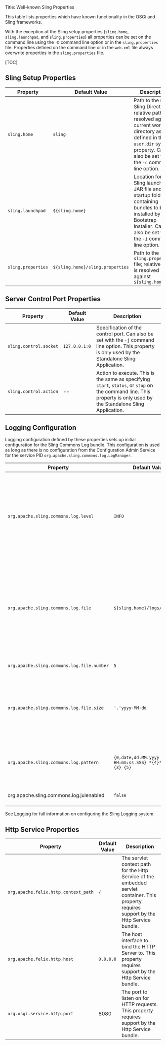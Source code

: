 Title: Well-known Sling Properties

This table lists properties which have known functionality in the OSGi and Sling frameworks.

With the exception of the Sling setup properties (`sling.home`, `sling.launchpad`, and `sling.properties`) all properties can be set on the command line using the `-D` command line option or in the `sling.properties` file. Properties defined on the command line or in the `web.xml` file always overwrite properties in the `sling.properties` file.

[TOC]


## Sling Setup Properties

| Property | Default Value | Description |
|---|---|---|
| `sling.home` | `sling` | Path to the main Sling Directory; relative path is resolved against current working directory as defined in the `user.dir` system property. Can also be set with the `-c` command line option. | Launchpad |
| `sling.launchpad` | `${sling.home}` | Location for the Sling launchpad JAR file and the startup folder containing bundles to be installed by the Bootstrap Installer. Can also be set with the `-i` command line option. | Launchpad |
| `sling.properties` | `${sling.home}/sling.properties` | Path to the `sling.properties` file; relative path is resolved against `${sling.home}` | Launchpad |

## Server Control Port Properties

| Property | Default Value | Description |
|---|---|---|
| `sling.control.socket` | `127.0.0.1:0` | Specification of the control port. Can also be set with the `-j` command line option. This property is only used by the Standalone Sling Application. | Launchpad |
| `sling.control.action` | -- | Action to execute. This is the same as specifying `start`, `status`, or `stop` on the command line. This property is only used by the Standalone Sling Application. | Launchpad |

## Logging Configuration

Logging configuration defined by these properties sets up initial configuration for the Sling Commons Log bundle. This configuration is used as long as there is no configuration from the Configuration Admin Service for the service PID `org.apache.sling.commons.log.LogManager`.

| Property | Default Value | Description |
|---|---|---|
| `org.apache.sling.commons.log.level` | `INFO` | Sets the initial logging level of the root logger. This may be any of the defined logging levels `DEBUG`, `INFO`, `WARN`, or `ERROR`.  This property can also be set with the `-l` command line option. |
| `org.apache.sling.commons.log.file` | `${sling.home}/logs/error.log` | Sets the log file to which log messages are written. If this property is empty or missing, log messages are written to System.out. This property can also be set with the `-f` command line option. |
| `org.apache.sling.commons.log.file.number` | `5` | The number of rotated files to keep. |
| `org.apache.sling.commons.log.file.size` | `'.'yyyy-MM-dd` | Defines how the log file is rotated (by schedule or by size) and when to rotate. See the section [Log File Rotation](http://sling.apache.org/site/logging.html#Logging-LogFileRotation) for full details on log file rotation. |
| `org.apache.sling.commons.log.pattern` | `{0,date,dd.MM.yyyy HH:mm:ss.SSS} *{4}* [{2}] {3} {5}` | The MessageFormat pattern to use for formatting log messages with the root logger. |
| org.apache.sling.commons.log.julenabled | `false` | Enables the java.util.logging support. |

See [Logging](http://sling.apache.org/site/logging.html) for full information on configuring the Sling Logging system.


## Http Service Properties

| Property | Default Value | Description |
|---|---|---|
| `org.apache.felix.http.context_path` | `/` | The servlet context path for the Http Service of the embedded servlet container. This property requires support by the Http Service bundle. |
| `org.apache.felix.http.host` | `0.0.0.0` | The host interface to bind the HTTP Server to. This property requires support by the Http Service bundle. |
| `org.osgi.service.http.port` | 8080 | The port to listen on for HTTP requests. This property requires support by the Http Service bundle. |

